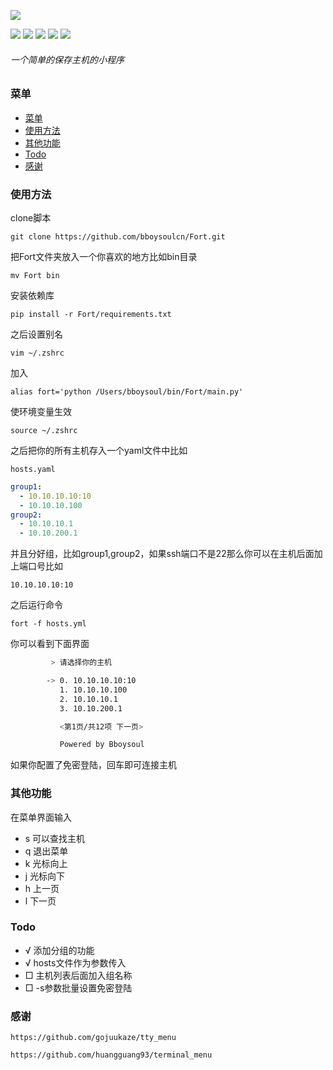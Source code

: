 

[![](https://img.shields.io/badge/@Bboysoul-black?style=flat)](https://www.bboy.app)

![](https://img.shields.io/github/followers/bboysoulcn)
![](https://img.shields.io/github/forks/bboysoulcn/Fort)
![](https://img.shields.io/github/stars/bboysoulcn/Fort)
![](https://img.shields.io/github/watchers/bboysoulcn/Fort.svg)
![](https://s1.ax1x.com/2020/04/02/GJlQFP.png)

<h6>一个简单的保存主机的小程序</h6>

### 菜单

- [菜单](#菜单)
- [使用方法](#使用方法)
- [其他功能](#其他功能)
- [Todo](#todo)
- [感谢](#感谢)


### 使用方法

clone脚本

`git clone https://github.com/bboysoulcn/Fort.git`

把Fort文件夹放入一个你喜欢的地方比如bin目录

`mv Fort bin`

安装依赖库

`pip install -r Fort/requirements.txt`

之后设置别名

`vim ~/.zshrc`

加入

`alias fort='python /Users/bboysoul/bin/Fort/main.py'`

使环境变量生效

`source ~/.zshrc`

之后把你的所有主机存入一个yaml文件中比如

`hosts.yaml`

```yaml
group1:
  - 10.10.10.10:10
  - 10.10.10.100
group2:
  - 10.10.10.1
  - 10.10.200.1
```

并且分好组，比如group1,group2，如果ssh端口不是22那么你可以在主机后面加上端口号比如

`10.10.10.10:10`

之后运行命令

`fort -f hosts.yml`

你可以看到下面界面

```bash
         > 请选择你的主机

        -> 0. 10.10.10.10:10
           1. 10.10.10.100
           2. 10.10.10.1
           3. 10.10.200.1

           <第1页/共12项 下一页>

           Powered by Bboysoul
```

如果你配置了免密登陆，回车即可连接主机

### 其他功能

在菜单界面输入

- s 可以查找主机
- q 退出菜单
- k 光标向上
- j 光标向下
- h 上一页
- l 下一页

### Todo

- √ 添加分组的功能
- √ hosts文件作为参数传入
- □ 主机列表后面加入组名称
- □ -s参数批量设置免密登陆 

### 感谢

`https://github.com/gojuukaze/tty_menu`

`https://github.com/huangguang93/terminal_menu`